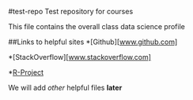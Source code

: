 #test-repo
Test repository for courses

This file contains the overall class data science profile

##Links to helpful sites
*[Github][www.github.com]

*[StackOverflow][www.stackoverflow.com]

*[R-Project](www.r-project.org/)

We will add *other* helpful files **later**

